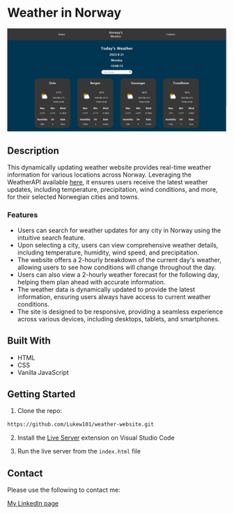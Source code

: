 # Weather in Norway

![image](https://github.com/Lukew101/weather-website/raw/main/assets/weather-norway-home.JPG)

## Description
This dynamically updating weather website provides real-time weather information for various locations across Norway. Leveraging the WeatherAPI available [here](https://rapidapi.com/weatherapi/api/weatherapi-com/), it ensures users receive the latest weather updates, including temperature, precipitation, wind conditions, and more, for their selected Norwegian cities and towns.

### Features
- Users can search for weather updates for any city in Norway using the intuitive search feature.
- Upon selecting a city, users can view comprehensive weather details, including temperature, humidity, wind speed, and precipitation.
- The website offers a 2-hourly breakdown of the current day's weather, allowing users to see how conditions will change throughout the day.
- Users can also view a 2-hourly weather forecast for the following day, helping them plan ahead with accurate information.
- The weather data is dynamically updated to provide the latest information, ensuring users always have access to current weather conditions.
- The site is designed to be responsive, providing a seamless experience across various devices, including desktops, tablets, and smartphones.

## Built With
- HTML
- CSS
- Vanilla JavaScript

## Getting Started

1. Clone the repo:

```bash
https://github.com/Lukew101/weather-website.git
```

2. Install the [Live Server](https://marketplace.visualstudio.com/items?itemName=ritwickdey.LiveServer) extension on Visual Studio Code

3. Run the live server from the `index.html` file

## Contact

Please use the following to contact me:

[My LinkedIn page](https://www.linkedin.com/in/luke-williams-b693421b6/)
